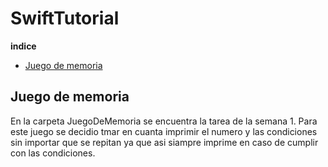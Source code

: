 # SwiftTutorial

**indice**
- [Juego de memoria](#juegoMemoria)

<a name="juegoMemoria"></a>
## Juego de memoria

En la carpeta JuegoDeMemoria se encuentra la tarea de la semana 1. Para este juego se decidio tmar en cuanta imprimir el numero y las condiciones sin importar que se repitan ya que asi siampre imprime en caso de cumplir con las condiciones.
